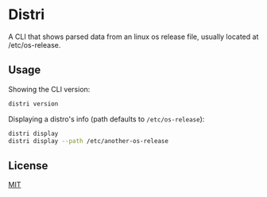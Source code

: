 # Distri

A CLI that shows parsed data from an linux os release file, usually located at /etc/os-release.

## Usage

Showing the CLI version:

```sh
distri version
```

Displaying a distro's info (path defaults to `/etc/os-release`):

```sh
distri display
distri display --path /etc/another-os-release
```

## License

[MIT](./LICENSE)
